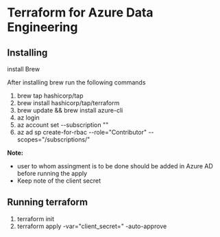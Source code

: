 # Terraform for Azure Data Engineering

## Installing

install Brew


After installing brew run the following commands <br>

1. brew tap hashicorp/tap <br>
2. brew install hashicorp/tap/terraform<br>
3. brew update && brew install azure-cli<br>               
4. az login<br>
5. az account set --subscription "<SUBSCRIPTION ID>"
6. az ad sp create-for-rbac --role="Contributor" --scopes="/subscriptions/<SUBSCRIPTION ID>"

**Note:**
- user to whom assingment is to be done should be added in Azure AD before running the apply
- Keep note of the client secret 

## Running terraform

1. terraform init<br>
2. terraform apply -var="client_secret=<CLIENT SECRET>"  -auto-approve

